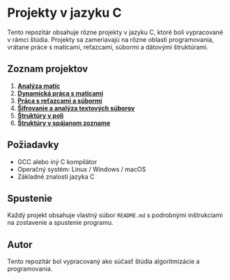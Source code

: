# Projekty v jazyku C

Tento repozitár obsahuje rôzne projekty v jazyku C, ktoré boli vypracované v rámci štúdia. Projekty sa zameriavajú na rôzne oblasti programovania, vrátane práce s maticami, reťazcami, súbormi a dátovými štruktúrami.

## Zoznam projektov

1. **[Analýza matíc](https://github.com/petrovcik159/Projects/blob/main/C/Analýza%20Matíc/README_analyza_matic.md)**
2. **[Dynamická práca s maticami](https://github.com/tvoj-username/tvoj-repo/blob/main/dynamicka_matica/README.md)**
3. **[Práca s reťazcami a súbormi](https://github.com/tvoj-username/tvoj-repo/blob/main/retazce_subory/README.md)**
4. **[Šifrovanie a analýza textových súborov](https://github.com/tvoj-username/tvoj-repo/blob/main/sifra_subory/README.md)**
5. **[Štruktúry v poli](https://github.com/tvoj-username/tvoj-repo/blob/main/studenti_pole/README.md)**
6. **[Štruktúry v spájanom zozname](https://github.com/tvoj-username/tvoj-repo/blob/main/studenti_spajany_zoznam/README.md)**


## Požiadavky
- GCC alebo iný C kompilátor
- Operačný systém: Linux / Windows / macOS
- Základné znalosti jazyka C

## Spustenie
Každý projekt obsahuje vlastný súbor `README.md` s podrobnými inštrukciami na zostavenie a spustenie programu.

## Autor
Tento repozitár bol vypracovaný ako súčasť štúdia algoritmizácie a programovania.
